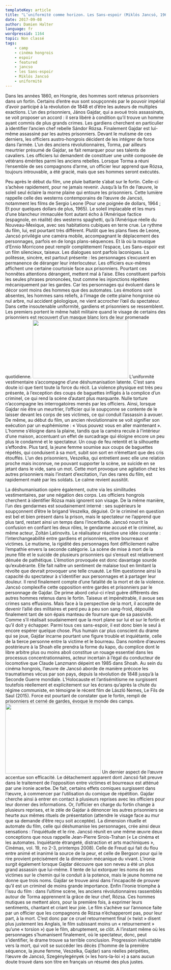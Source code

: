 ```yaml
---
templateKey: article
title: "L’uniformité comme horizon. Les Sans-espoir (Miklós Jancsó, 1966)"
date: 2017-09-08
author: Damien Halter
language: fr
wordpressid: 1164
topic: Non classé
tags:
    - camp
    - cinéma hongrois
    - espoir
    - featured
    - jancso
    - les Sans-espoir
    - Miklós Jancsó
    - uniformité
---
```


Dans les années 1860, en Hongrie, des hommes sont retenus prisonniers dans un fortin. Certains d’entre eux sont soupçonnés par le pouvoir impérial d’avoir participé à la révolution de 1848 et d’être les auteurs de multiples exactions. L’un des prisonniers, János Gajdar, qui a avoué trois assassinats, se voit proposer un accord : il sera libéré à condition qu’il trouve un homme ayant commis de plus grands crimes. Les gardiens cherchent en particulier à identifier l’ancien chef rebelle Sándor Rózsa. Finalement Gajdar est lui-même assassiné par les autres prisonniers. Devant le mutisme de ces derniers, les officiers austro-hongrois décident de les intégrer de force dans l’armée. L’un des anciens révolutionnaires, Torma, par ailleurs meurtrier présumé de Gajdar, se fait remarquer pour ses talents de cavaliers. Les officiers lui demandent de constituer une unité composée de vétérans émérites parmi les anciens rebelles. Lorsque Torma a réuni l’ensemble de ses compagnons d’arme, un officier leur apprend que Rózsa, toujours introuvable, a été gracié, mais que ses hommes seront exécutés.

Peu après le début du film, une pluie battante s’abat sur le fortin. Celle-ci s’achève rapidement, pour ne jamais revenir. Jusqu’à la fin de l’œuvre, le soleil seul éclaire la morne plaine qui entoure les prisonniers. Cette lumière rappelle celle des westerns contemporains de l’œuvre de Jancsó, notamment les films de Sergio Leone (Pour une poignée de dollars, 1964 ; Et pour quelques dollars de plus, 1965). Le soleil implacable et les murs d’une blancheur immaculée font autant écho à l’Amérique factice (espagnole, en réalité) des westerns spaghetti, qu’à l’Amérique réelle du Nouveau-Mexique, avec ses habitations cubiques en terre crue. Le rythme du film, lui, est pourtant très différent. Plutôt que les plans fixes de Leone, Jancsó privilégie une caméra mobile, accompagnant le déplacement des personnages, parfois en de longs plans-séquences. Et là où la musique d’Ennio Morricone peut remplir complétement l’espace, Les Sans-espoir est un film silencieux, taiseux. Les dialogues sont parfois laconiques. La politesse, sincère, est partout présente : les personnages s’excusent en permanence de déranger leur interlocuteur. Les officiers eux-mêmes affichent une certaine courtoisie face aux prisonniers. Pourtant ces honnêtes attentions dérangent, mettent mal à l’aise. Elles constituent parfois les seules phrases prononcées, tout comme les injonctions répétées mécaniquement par les gardes. Car les personnages qui évoluent dans le décor sont moins des hommes que des automates. Les émotions sont absentes, les hommes sans reliefs, à l’image de cette plaine hongroise où nul arbre, nul accident géologique, ne vient accrocher l’œil du spectateur. Dans cette insoutenable uniformité, gardiens et prisonniers se ressemblent. Les premiers portent le même habit militaire quand le visage de certains des prisonniers est recouvert d’un masque blanc lors de leur promenade quotidienne.
<a href="http://thelantern.eu/wp-content/uploads/2017/09/20707860_1604834119548624_1640271074_n.jpg"><img src="http://thelantern.eu/wp-content/uploads/2017/09/20707860_1604834119548624_1640271074_n-300x183.jpg" alt="" width="300" height="183" class="alignnone size-medium wp-image-1163" data-wp-pid="1163" nopin="nopin" /></a>
L’uniformité vestimentaire s’accompagne d’une déshumanisation latente. C’est sans doute ici que tient toute la force du récit. La violence physique est très peu présente, à l’exception des coups de baguettes infligés à la complice d’un criminel, ce qui rend la scène d’autant plus marquante. Nulle torture n’accompagne les interrogatoires menés par les officiers. Ainsi, lorsque Gajdar nie être un meurtrier, l’officier qui le soupçonne se contente de le laisser devant les corps de ses victimes, ce qui conduit l’assassin à avouer. De même, au début du film, un ancien révolutionnaire se voit signifier son exécution par un euphémisme : « Vous pouvez vous en aller maintenant ». L’homme s’éloigne dans la plaine, tandis que la caméra recule à l’intérieur d’une maison, accentuant un effet de surcadrage qui éloigne encore un peu plus le condamné et le spectateur. Un coup de feu retentit et la silhouette s’effondre. Plus tard, la jeune femme soumise aux coups de baguettes répétés, qui conduisent à sa mort, subit son sort en n’émettant que des cris étouffés. L’un des prisonniers, Veszelka, qui entretient avec elle une relation proche mais inconnue, ne pouvant supporter la scène, se suicide en se jetant dans le vide, sans un mot. Cette mort provoque une agitation chez les autres prisonniers mais l’instant d’excitation, l’un des rares du film, est rapidement maté par les soldats. Le calme revient aussitôt.

La déshumanisation opère également, outre via les similitudes vestimentaires, par une négation des corps. Les officiers hongrois cherchent à identifier Rózsa mais ignorent son visage. De la même manière, l’un des gendarmes est soudainement interné : ses supérieurs le soupçonnent d’être le brigand Veszelka, déguisé. Or le criminel en question est bel et bien présent dans la prison, mais le spectateur ne l’apprend que plus tard, restant ainsi un temps dans l’incertitude. Jancsó nourrit la confusion en confiant les deux rôles, le gendarme accusé et le criminel, au même acteur, Zoltán Latinovits. Le réalisateur réactive une idée courante : l’interchangeabilité entre gardiens et prisonniers, entre bourreaux et victimes. Le mutisme, la rigidité des personnages font difficilement naître l’empathie envers la seconde catégorie. La scène de mise à mort de la jeune fille et le suicide de plusieurs prisonniers qui s’ensuit est relativement dénuée de pathétique. L’émotion provoquée est donc davantage sourde qu’exubérante. Elle fait naître un sentiment de malaise tout en limitant la révolte que devrait provoquer une telle cruauté. Le film questionne ainsi la capacité du spectateur à s’identifier aux personnages et à partager leur douleur. Il rend finalement compte d’une fatalité de la mort et de la violence. Jancsó complexifie cette opposition entre gardes et prisonniers par le personnage de Gajdar. De prime abord celui-ci n’est guère différents des autres hommes retenus dans le fortin. Taiseux et impénétrable, il avoue ses crimes sans effusions. Mais face à la perspective de la mort, il accepte de devenir l’allié des militaires et perd peu à peu son sang-froid, dépouillé finalement tant de son épais manteau de fourrure que de sa passivité. Comme s’il réalisait soudainement que la mort plane sur lui et sur le fortin et qu’il doit y échapper. Parmi tous ces sans-espoir, il est donc bien le seul à encore espérer quelque chose. Plus humain car plus conscient du drame qui se joue, Gajdar incarne pourtant une figure trouble et inquiétante, celle de la tierce personne entre la victime et le bourreau. Dans nombre d’œuvres postérieure à la Shoah elle prendra la forme du kapo, du complice dont le libre arbitre plus ou moins aboli constitue un rouage essentiel dans les processus concentrationnaires, acteur incertain à l’égal du conducteur de locomotive que Claude Lanzmann dépeint en 1985 dans Shoah. Au sein du cinéma hongrois, l’œuvre de Jancsó aborde de manière précoce les traumatismes vécus par son pays, depuis la révolution de 1848 jusqu’à la Seconde Guerre mondiale. L’Holocauste et l’antisémitisme ne surgissent toutefois réellement et explicitement sur les écrans qu’après la chute du régime communiste, en témoigne le récent film de László Nemes, Le Fils de Saul (2015). Force est pourtant de constater que le fortin, rempli de prisonniers et cerné de gardes, évoque le monde des camps.
<a href="http://thelantern.eu/wp-content/uploads/2017/09/20733043_1604834116215291_1329252106_n.jpg"><img src="http://thelantern.eu/wp-content/uploads/2017/09/20733043_1604834116215291_1329252106_n-300x219.jpg" alt="" width="300" height="219" class="alignnone size-medium wp-image-1162" data-wp-pid="1162" nopin="nopin" /></a>
Un dernier aspect de l’œuvre accentue son efficacité. Le détachement apparent dont Jancsó fait preuve dans le traitement de l’opposition entre victimes et bourreaux est atténué par une ironie acerbe. De fait, certains effets comiques surgissent dans l’œuvre, à commencer par l’utilisation du comique de répétition. Gajdar cherche ainsi à entrer en contact à plusieurs reprises avec les officiers pour leur donner des informations. Or, l’officier en charge du fortin change à plusieurs reprises, et le zèle de Gajdar à dénoncer les autres prisonniers se heurte aux mêmes rituels de présentation (attendre le visage face au mur que sa demande d’être reçu soit acceptée). La dimension rituelle et automate du film, celle qui déshumanise les personnages, crée ainsi deux sensations : l’inquiétude et le rire. Jancsó réunit en une même œuvre deux conceptions que nous rappelle Jean-Pierre Sirois-Trahan (« Le cinéma et les automates. Inquiétante étrangeté, distraction et arts machiniques », Cinémas, vol. 19, no 2-3, printemps 2008). Celle de Freud qui fait du flou entre animé et inanimé la source de la peur, et celle de Bergson pour qui le rire provient précisément de la dimension mécanique du vivant. L’ironie surgit également lorsque Gajdar découvre que son neveu a été un plus grand assassin que lui-même. Il tente de lui extorquer les noms de ses victimes sur le chemin qui le conduit à la potence, mais le jeune homme ne donne que trois noms. Gajdar se trouve ainsi dans l’incapacité de prouver qu’il est un criminel de moins grande importance. Enfin l’ironie triomphe à l’issu du film : dans l’ultime scène, les anciens révolutionnaires rassemblés autour de Torma apprennent la grâce de leur chef, Rózsa. Ces hommes mutiques se mettent alors, pour la première fois, à exprimer leurs sentiments, chantant et criant leur joie. Le film s’achève sur l’annonce faite par un officier que les compagnons de Rózsa n’échapperont pas, pour leur part, à la mort. C’est donc par ce cruel retournement final (« twist » disent plus justement les Anglais, le film subissant moins un « retournement » qu’une « torsion ») que le film, abruptement, se clôt. A l’instant même où les personnages s’humanisent finalement, où le spectateur, donc, peut s’identifier, le drame trouve sa terrible conclusion. Progression inéluctable vers la mort, qui voit se succéder les décès (l’homme de la première séquence, la jeune femme, Veszelka, Gajdar) sans réelles péripéties, l’œuvre de Jancsó, Szegénylegények (« les hors-la-loi ») a sans aucun doute trouvé dans son titre en français un résumé des plus justes.



